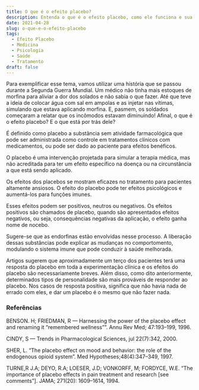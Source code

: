 ```yaml
---
title: O que é o efeito placebo?
description: Entenda o que é o efeito placebo, como ele funciona e sua importância na medicina.
date: 2021-04-28
slug: o-que-e-o-efeito-placebo
tags:
  - Efeito Placebo
  - Medicina
  - Psicologia
  - Saúde
  - Tratamento
draft: false
---
```


Para exemplificar esse tema, vamos utilizar uma história que se passou durante a Segunda Guerra Mundial. Um médico não tinha mais estoques de morfina para aliviar a dor dos solados e não sabia o que fazer. Até que teve a ideia de colocar água com sal em ampolas e as injetar nas vítimas, simulando que estava aplicando morfina. E, pasmem, os soldados começaram a relatar que os incômodos estavam diminuindo! Afinal, o que é o efeito placebo? E o que está por trás dele?

É definido como placebo a substância sem atividade farmacológica que pode ser administrada como controle em tratamentos clínicos com medicamentos, ou pode ser dado ao paciente para efeitos benéficos.

O placebo é uma intervenção projetada para simular a terapia médica, mas não acreditada para ter um efeito específico na doença ou na circunstância a que está sendo aplicado.

Os efeitos dos placebos se mostram eficazes no tratamento para pacientes altamente ansiosos. O efeito do placebo pode ter efeitos psicológicos e aumentá-los para funções imunes.

Esses efeitos podem ser positivos, neutros ou negativos. Os efeitos positivos são chamados de placebo, quando são apresentados efeitos negativos, ou seja, consequências negativas da aplicação, o efeito ganha nome de nocebo.

Sugere-se que as endorfinas estão envolvidas nesse processo. A liberação dessas substâncias pode explicar as mudanças no comportomento, modulando o sistema imune que pode conduzir à saúde melhorada.

Artigos sugerem que aproximadamente um terço dos pacientes terá uma resposta do placebo em toda a experimentação clínica e os efeitos do placebo são necessariamente breves. Além disso, como dito anteriormente, determinados tipos de personalidade são mais prováveis de responder ao placebo. Nos casos de resposta positiva, significa que não havia nada de errado com eles, e dar um placebo é o mesmo que não fazer nada.

### Referências

BENSON. H; FRIEDMAN, R — Harnessing the power of the placebo effect and renaming it “remembered wellness””. Annu Rev Med; 47:193–199, 1996.

CINDY, S — Trends in Pharmacological Sciences, jul 22(7):342, 2000.

SHER, L. “The placebo effect on mood and behavior: the role of the endogenous opioid system”. Med Hypotheses;48(4):347–349, 1997.

TURNE,R J.A; DEYO, R.A; LOESER, J.D; VONKORFF, M; FORDYCE, W.E. “The importance of placebo effects in pain treatment and research [see comments”]. JAMA; 271(20): 1609–1614, 1994.

